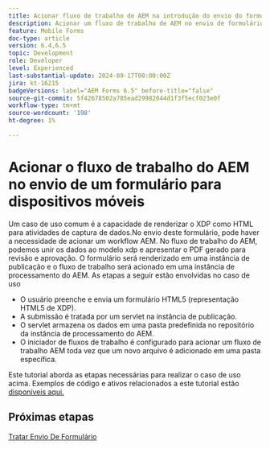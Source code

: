 ```yaml
---
title: Acionar fluxo de trabalho de AEM na introdução do envio do formulário HTML5
description: Acionar um fluxo de trabalho de AEM no envio de formulários para dispositivos móveis
feature: Mobile Forms
doc-type: article
version: 6.4,6.5
topic: Development
role: Developer
level: Experienced
last-substantial-update: 2024-09-17T00:00:00Z
jira: kt-16215
badgeVersions: label="AEM Forms 6.5" before-title="false"
source-git-commit: 5f42678502a785ead29982044d1f3f5ecf023e0f
workflow-type: tm+mt
source-wordcount: '198'
ht-degree: 1%

---
```


# Acionar o fluxo de trabalho do AEM no envio de um formulário para dispositivos móveis

Um caso de uso comum é a capacidade de renderizar o XDP como HTML para atividades de captura de dados.No envio deste formulário, pode haver a necessidade de acionar um workflow AEM. No fluxo de trabalho do AEM, podemos unir os dados ao modelo xdp e apresentar o PDF gerado para revisão e aprovação. O formulário será renderizado em uma instância de publicação e o fluxo de trabalho será acionado em uma instância de processamento do AEM.
As etapas a seguir estão envolvidas no caso de uso

* O usuário preenche e envia um formulário HTML5 (representação HTML5 de XDP).
* A submissão é tratada por um servlet na instância de publicação.
* O servlet armazena os dados em uma pasta predefinida no repositório da instância de processamento do AEM.
* O iniciador de fluxos de trabalho é configurado para acionar um fluxo de trabalho AEM toda vez que um novo arquivo é adicionado em uma pasta específica.

Este tutorial aborda as etapas necessárias para realizar o caso de uso acima. Exemplos de código e ativos relacionados a este tutorial estão [disponíveis aqui.](./deploy-assets.md)


## Próximas etapas

[Tratar Envio De Formulário](./handle-form-submission.md)